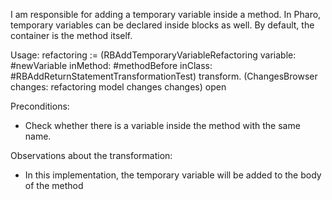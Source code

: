 I am responsible for adding a temporary variable inside a method. In Pharo, temporary variables can be declared inside blocks as well. By default, the container is the method itself.

Usage: 
refactoring := (RBAddTemporaryVariableRefactoring
			variable: #newVariable
			inMethod: #methodBefore
			inClass: #RBAddReturnStatementTransformationTest)
			transform.
(ChangesBrowser changes: refactoring model changes changes) open

Preconditions:
- Check whether there is a variable inside the method with the same name.

Observations about the transformation:
- In this implementation, the temporary variable will be added to the body of the method